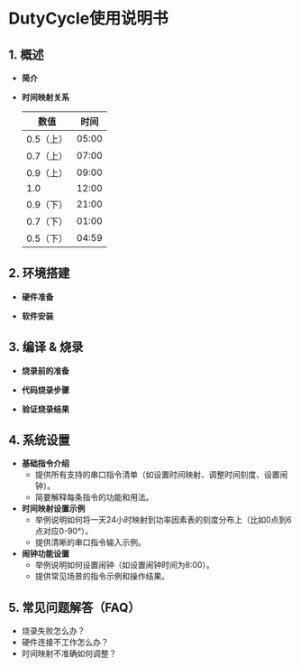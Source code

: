 # DutyCycle使用说明书

## 1. 概述

- **简介**

- **时间映射关系**

  | 数值      | 时间  |
  | --------- | ----- |
  | 0.5（上） | 05:00 |
  | 0.7（上） | 07:00 |
  | 0.9（上） | 09:00 |
  | 1.0       | 12:00 |
  | 0.9（下） | 21:00 |
  | 0.7（下） | 01:00 |
  | 0.5（下） | 04:59 |

## 2. 环境搭建

- **硬件准备**

- **软件安装**

## 3. 编译 & 烧录

- **烧录前的准备**

- **代码烧录步骤**

- **验证烧录结果**


## 4. 系统设置

- **基础指令介绍**
  - 提供所有支持的串口指令清单（如设置时间映射、调整时间刻度、设置闹钟）。
  - 简要解释每条指令的功能和用法。
- **时间映射设置示例**
  - 举例说明如何将一天24小时映射到功率因素表的刻度分布上（比如0点到6点对应0-90°）。
  - 提供清晰的串口指令输入示例。
- **闹钟功能设置**
  - 举例说明如何设置闹钟（如设置闹钟时间为8:00）。
  - 提供常见场景的指令示例和操作结果。

## 5. 常见问题解答（FAQ）

- 烧录失败怎么办？
- 硬件连接不工作怎么办？
- 时间映射不准确如何调整？
